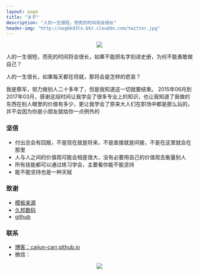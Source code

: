 ```yaml
---
layout: page
title: "关于"
description: "人的一生很短，而死的时间将会很长"
header-img: "http://oogbkd3ln.bkt.clouddn.com/twitter.jpg"
---
```



<center>
    <p><img src="http://oogbkd3ln.bkt.clouddn.com/caijun.jpg"></p>
</center>

人的一生很短，而死的时间将会很长，如果不能把名字刻进史册，为何不能勇敢做自己？

人的一生很长，如果每天都在将就，那将会是怎样的悲哀？

我是蔡军，努力做别人二十多年了，但是我知道这一切就要结束。
2015年06月到2017年03月，感谢这段时间让我学会了很多专业上的知识，也让我知道了我做的东西在别人眼里的价值有多少，更让我学会了原来大人们在职场中都是那么玩的，并不会因为你是小朋友就给你一点例外的

### 坚信


- 付出总会有回报，不是现在就是将来，不是直接就是间接，不是在这里就会在那里
- 人与人之间的价值观可能会相差很大，没有必要用自己的价值观去衡量别人
- 所有技能都可以通过练习学会，主要看你能不能坚持
- 能不能坚持也是一种天赋


### 致谢

- [模板来源](https://github.com/cnfeat/blog.io)
- [久邦数码](http://www.3g.net.cn/cn/index.html)
- [github](https://github.com/)

### 联系

- [博客：caijun-carr.github.io](https://caijun-carr.github.io/)
- 微信：


<center>
    <p><img src="http://oogbkd3ln.bkt.clouddn.com/wechat_qr_code.jpg" align="center"></p>
</center>
